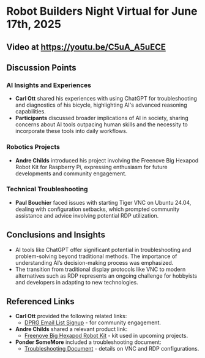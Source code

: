 # Robot Builders Night Virtual for June 17th, 2025

## Video at https://youtu.be/C5uA_A5uECE

## Discussion Points

### AI Insights and Experiences
- **Carl Ott** shared his experiences with using ChatGPT for troubleshooting and diagnostics of his bicycle, highlighting AI's advanced reasoning capabilities.
- **Participants** discussed broader implications of AI in society, sharing concerns about AI tools outpacing human skills and the necessity to incorporate these tools into daily workflows.

### Robotics Projects
- **Andre Childs** introduced his project involving the Freenove Big Hexapod Robot Kit for Raspberry Pi, expressing enthusiasm for future developments and community engagement.

### Technical Troubleshooting
- **Paul Bouchier** faced issues with starting Tiger VNC on Ubuntu 24.04, dealing with configuration setbacks, which prompted community assistance and advice involving potential RDP utilization.

## Conclusions and Insights
- AI tools like ChatGPT offer significant potential in troubleshooting and problem-solving beyond traditional methods. The importance of understanding AI’s decision-making process was emphasized.
- The transition from traditional display protocols like VNC to modern alternatives such as RDP represents an ongoing challenge for hobbyists and developers in adapting to new technologies.

## Referenced Links
- **Carl Ott** provided the following related links:
  - [DPRG Email List Signup](https://www.dprg.org/mail-list/) - for community engagement.
- **Andre Childs** shared a relevant product link:
  - [Freenove Big Hexapod Robot Kit](https://www.amazon.com/Freenove-Big-Hexapod-Robot-Kit-Raspberry-Pi-Balancing-Recognition-Ultrasonic/dp/B08M5DXS2P) - kit used in upcoming projects.
- **Ponder SomeMore** included a troubleshooting document:
  - [Troubleshooting Document](https://docs.google.com/document/d/1HVpsJeZaxieE3vYnFci4M-lzRZtPMJFnFv6O5ONiXH4/edit) - details on VNC and RDP configurations. 

